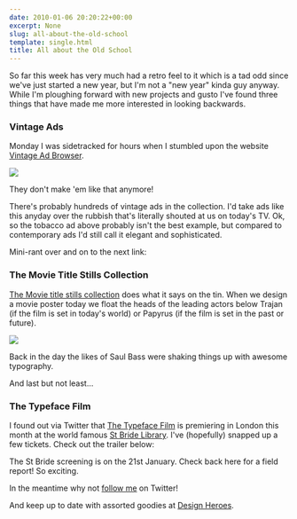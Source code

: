 ```yaml
---
date: 2010-01-06 20:20:22+00:00
excerpt: None
slug: all-about-the-old-school
template: single.html
title: All about the Old School
---
```


So far this week has very much had a retro feel to it which is a tad odd since we've just started a new year, but I'm not a "new year" kinda guy anyway. While I'm ploughing forward with new projects and gusto I've found three things that have made me more interested in looking backwards.

### Vintage Ads

Monday I was sidetracked for hours when I stumbled upon the website [Vintage Ad Browser](http://www.vintageadbrowser.com/).

[![](http://dbushell.com/images/blog/lucky-strike-ad.jpg)](http://www.vintageadbrowser.com/tobacco-ads-1950s/2)

They don't make 'em like that anymore!

There's probably hundreds of vintage ads in the collection. I'd take ads like this anyday over the rubbish that's literally shouted at us on today's TV. Ok, so the tobacco ad above probably isn't the best example, but compared to contemporary ads I'd still call it elegant and sophisticated.

Mini-rant over and on to the next link:

### The Movie Title Stills Collection

[The Movie title stills collection](http://www.annyas.com/screenshots/) does what it says on the tin. When we design a movie poster today we float the heads of the leading actors below Trajan (if the film is set in today's world) or Papyrus (if the film is set in the past or future).

[![](http://dbushell.com/images/blog/anatomy-of-a-murder.jpg)](http://www.annyas.com/screenshots/)

Back in the day the likes of Saul Bass were shaking things up with awesome typography.

And last but not least...

### The Typeface Film

I found out via Twitter that [The Typeface Film](http://typeface.kartemquin.com) is premiering in London this month at the world famous [St Bride Library](http://stbride.org/events/typeface). I've (hopefully) snapped up a few tickets. Check out the trailer below:

The St Bride screening is on the 21st January. Check back here for a field report! So exciting.

In the meantime why not [follow me](http://www.twitter.com/dbushell) on Twitter!

And keep up to date with assorted goodies at [Design Heroes](http://www.designheroes.co.uk).
